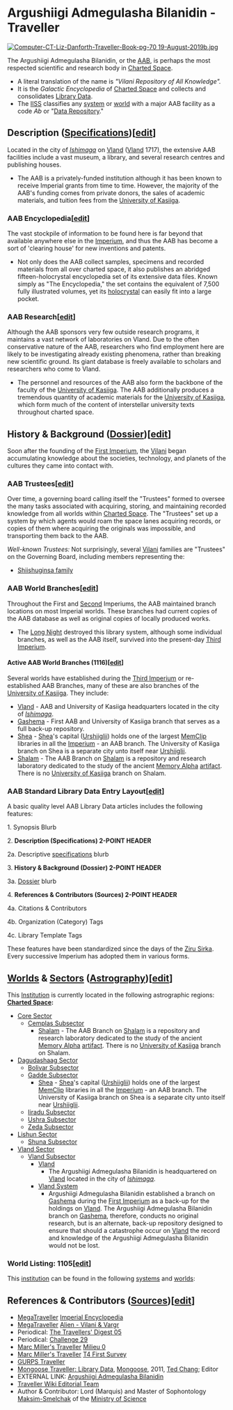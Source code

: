 Argushiigi Admegulasha Bilanidin - Traveller
============================================

[![Computer-CT-Liz-Danforth-Traveller-Book-pg-70 19-August-2019b.jpg](https://wiki.travellerrpg.com/images/8/86/Computer-CT-Liz-Danforth-Traveller-Book-pg-70_19-August-2019b.jpg)](https://wiki.travellerrpg.com/File:Computer-CT-Liz-Danforth-Traveller-Book-pg-70_19-August-2019b.jpg)

The Argushiigi Admegulasha Bilanidin, or the [AAB](https://wiki.travellerrpg.com/AAB "AAB"), is perhaps the most respected scientific and research body in [Charted Space](https://wiki.travellerrpg.com/Charted_Space "Charted Space").

*   A literal translation of the name is _"Vilani Repository of All Knowledge"._
*   It is the _Galactic Encyclopedia_ of [Charted Space](https://wiki.travellerrpg.com/Charted_Space "Charted Space") and collects and consolidates [Library Data](https://wiki.travellerrpg.com/Library_Data "Library Data").
*   The [IISS](https://wiki.travellerrpg.com/IISS "IISS") classifies any [system](https://wiki.travellerrpg.com/System "System") or [world](https://wiki.travellerrpg.com/World "World") with a major AAB facility as a code _Ab_ or "[Data Repository](https://wiki.travellerrpg.com/Data_Repository "Data Repository")."

Description ([Specifications](https://wiki.travellerrpg.com/Specifications "Specifications"))\[[edit](https://wiki.travellerrpg.com/index.php?title=Argushiigi_Admegulasha_Bilanidin&action=edit&section=1 "Edit section: Description (Specifications)")\]
----------------------------------------------------------------------------------------------------------------------------------------------------------------------------------------------------------------------------------------------------------

Located in the city of _[Ishimaga](https://wiki.travellerrpg.com/Ishimaga "Ishimaga")_ on [Vland](https://wiki.travellerrpg.com/Vland_(world) "Vland (world)") ([Vland](https://wiki.travellerrpg.com/Vland_Sector "Vland Sector") 1717), the extensive AAB facilities include a vast museum, a library, and several research centres and publishing houses.

*   The AAB is a privately-funded institution although it has been known to receive Imperial grants from time to time. However, the majority of the AAB's funding comes from private donors, the sales of academic materials, and tuition fees from the [University of Kasiiga](https://wiki.travellerrpg.com/University_of_Kasiiga "University of Kasiiga").

### AAB Encyclopedia\[[edit](https://wiki.travellerrpg.com/index.php?title=Argushiigi_Admegulasha_Bilanidin&action=edit&section=2 "Edit section: AAB Encyclopedia")\]

The vast stockpile of information to be found here is far beyond that available anywhere else in the [Imperium](https://wiki.travellerrpg.com/Imperium "Imperium"), and thus the AAB has become a sort of 'clearing house' for new inventions and patents.

*   Not only does the AAB collect samples, specimens and recorded materials from all over charted space, it also publishes an abridged fifteen-holocrystal encyclopedia set of its extensive data files. Known simply as "The Encyclopedia," the set contains the equivalent of 7,500 fully illustrated volumes, yet its [holocrystal](https://wiki.travellerrpg.com/Holocrystal "Holocrystal") can easily fit into a large pocket.

### AAB Research\[[edit](https://wiki.travellerrpg.com/index.php?title=Argushiigi_Admegulasha_Bilanidin&action=edit&section=3 "Edit section: AAB Research")\]

Although the AAB sponsors very few outside research programs, it maintains a vast network of laboratories on Vland. Due to the often conservative nature of the AAB, researchers who find employment here are likely to be investigating already existing phenomena, rather than breaking new scientific ground. Its giant database is freely available to scholars and researchers who come to Vland.

*   The personnel and resources of the AAB also form the backbone of the faculty of the [University of Kasiiga](https://wiki.travellerrpg.com/University_of_Kasiiga "University of Kasiiga"). The AAB additionally produces a tremendous quantity of academic materials for the [University of Kasiiga](https://wiki.travellerrpg.com/University_of_Kasiiga "University of Kasiiga"), which form much of the content of interstellar university texts throughout charted space.

History & Background ([Dossier](https://wiki.travellerrpg.com/Dossier "Dossier"))\[[edit](https://wiki.travellerrpg.com/index.php?title=Argushiigi_Admegulasha_Bilanidin&action=edit&section=4 "Edit section: History & Background (Dossier)")\]
------------------------------------------------------------------------------------------------------------------------------------------------------------------------------------------------------------------------------------------------

Soon after the founding of the [First Imperium](https://wiki.travellerrpg.com/First_Imperium "First Imperium"), the [Vilani](https://wiki.travellerrpg.com/Vilani "Vilani") began accumulating knowledge about the societies, technology, and planets of the cultures they came into contact with.

### AAB Trustees\[[edit](https://wiki.travellerrpg.com/index.php?title=Argushiigi_Admegulasha_Bilanidin&action=edit&section=5 "Edit section: AAB Trustees")\]

Over time, a governing board calling itself the "Trustees" formed to oversee the many tasks associated with acquiring, storing, and maintaining recorded knowledge from all worlds within [Charted Space](https://wiki.travellerrpg.com/Charted_Space "Charted Space"). The "Trustees" set up a system by which agents would roam the space lanes acquiring records, or copies of them where acquiring the originals was impossible, and transporting them back to the AAB.

_Well-known Trustees:_ Not surprisingly, several [Vilani](https://wiki.travellerrpg.com/Vilani "Vilani") families are "Trustees" on the Governing Board, including members representing the:

*   [Shiishuginsa family](https://wiki.travellerrpg.com/Shiishuginsa_family "Shiishuginsa family")

### AAB World Branches\[[edit](https://wiki.travellerrpg.com/index.php?title=Argushiigi_Admegulasha_Bilanidin&action=edit&section=6 "Edit section: AAB World Branches")\]

Throughout the First and [Second](https://wiki.travellerrpg.com/Second_Imperium "Second Imperium") Imperiums, the AAB maintained branch locations on most Imperial worlds. These branches had current copies of the AAB database as well as original copies of locally produced works.

*   The [Long Night](https://wiki.travellerrpg.com/Long_Night "Long Night") destroyed this library system, although some individual branches, as well as the AAB itself, survived into the present-day [Third Imperium](https://wiki.travellerrpg.com/Third_Imperium "Third Imperium").

#### Active AAB World Branches (1116)\[[edit](https://wiki.travellerrpg.com/index.php?title=Argushiigi_Admegulasha_Bilanidin&action=edit&section=7 "Edit section: Active AAB World Branches (1116)")\]

Several worlds have established during the [Third Imperium](https://wiki.travellerrpg.com/Third_Imperium "Third Imperium") or re-established AAB Branches, many of these are also branches of the [University of Kasiiga](https://wiki.travellerrpg.com/University_of_Kasiiga "University of Kasiiga"). They include:

*   [Vland](https://wiki.travellerrpg.com/Vland_(world) "Vland (world)") - AAB and University of Kasiiga headquarters located in the city of _[Ishimaga](https://wiki.travellerrpg.com/Ishimaga "Ishimaga")_.
*   [Gashema](https://wiki.travellerrpg.com/Gashema_(world) "Gashema (world)") - First AAB and University of Kasiiga branch that serves as a full back-up repository.
*   [Shea](https://wiki.travellerrpg.com/Shea_(world) "Shea (world)") - [Shea](https://wiki.travellerrpg.com/Shea_(world) "Shea (world)")'s capital ([Urshiiglii](https://wiki.travellerrpg.com/Urshiiglii "Urshiiglii")) holds one of the largest [MemClip](https://wiki.travellerrpg.com/MemClip "MemClip") libraries in all the [Imperium](https://wiki.travellerrpg.com/Third_Imperium "Third Imperium") - an AAB branch. The University of Kasiiga branch on Shea is a separate city unto itself near [Urshiiglii](https://wiki.travellerrpg.com/Urshiiglii "Urshiiglii").
*   [Shalam](https://wiki.travellerrpg.com/Shalam_(world) "Shalam (world)") - The AAB Branch on [Shalam](https://wiki.travellerrpg.com/Shalam_(world) "Shalam (world)") is a repository and research laboratory dedicated to the study of the ancient [Memory Alpha](https://wiki.travellerrpg.com/Memory_Alpha "Memory Alpha") [artifact](https://wiki.travellerrpg.com/Artifact "Artifact"). There is no [University of Kasiiga](https://wiki.travellerrpg.com/University_of_Kasiiga "University of Kasiiga") branch on Shalam.

### AAB Standard Library Data Entry Layout\[[edit](https://wiki.travellerrpg.com/index.php?title=Argushiigi_Admegulasha_Bilanidin&action=edit&section=8 "Edit section: AAB Standard Library Data Entry Layout")\]

A basic quality level AAB Library Data articles includes the following features:

1\. Synopsis Blurb

2\. **Description (Specifications) 2-POINT HEADER**

2a. Descriptive [specifications](https://wiki.travellerrpg.com/Specifications "Specifications") blurb

3\. **History & Background (Dossier) 2-POINT HEADER**

3a. [Dossier](https://wiki.travellerrpg.com/Dossier "Dossier") blurb

4\. **References & Contributors (Sources) 2-POINT HEADER**

4a. Citations & Contributors

4b. Organization (Category) Tags

4c. Library Template Tags

These features have been standardized since the days of the [Ziru Sirka](https://wiki.travellerrpg.com/Ziru_Sirka "Ziru Sirka"). Every successive Imperium has adopted them in various forms.

[Worlds](https://wiki.travellerrpg.com/World "World") & [Sectors](https://wiki.travellerrpg.com/Sector "Sector") ([Astrography](https://wiki.travellerrpg.com/Astrography "Astrography"))\[[edit](https://wiki.travellerrpg.com/index.php?title=Argushiigi_Admegulasha_Bilanidin&action=edit&section=9 "Edit section: Worlds & Sectors (Astrography)")\]
--------------------------------------------------------------------------------------------------------------------------------------------------------------------------------------------------------------------------------------------------------------------------------------------------------------------------------------------------------

This [Institution](https://wiki.travellerrpg.com/Institution "Institution") is currently located in the following astrographic regions:  
**[Charted Space](https://wiki.travellerrpg.com/Charted_Space "Charted Space"):**

*   [Core Sector](https://wiki.travellerrpg.com/Core_Sector "Core Sector")
    *   [Cemplas Subsector](https://wiki.travellerrpg.com/Cemplas_Subsector "Cemplas Subsector")
        *   [Shalam](https://wiki.travellerrpg.com/Shalam_(world) "Shalam (world)") - The AAB Branch on [Shalam](https://wiki.travellerrpg.com/Shalam_(world) "Shalam (world)") is a repository and research laboratory dedicated to the study of the ancient [Memory Alpha](https://wiki.travellerrpg.com/Memory_Alpha "Memory Alpha") [artifact](https://wiki.travellerrpg.com/Artifact "Artifact"). There is no [University of Kasiiga](https://wiki.travellerrpg.com/University_of_Kasiiga "University of Kasiiga") branch on Shalam.
*   [Dagudashaag Sector](https://wiki.travellerrpg.com/Dagudashaag_Sector "Dagudashaag Sector")
    *   [Bolivar Subsector](https://wiki.travellerrpg.com/Bolivar_Subsector "Bolivar Subsector")
    *   [Gadde Subsector](https://wiki.travellerrpg.com/Gadde_Subsector "Gadde Subsector")
        *   [Shea](https://wiki.travellerrpg.com/Shea_(world) "Shea (world)") - [Shea](https://wiki.travellerrpg.com/Shea_(world) "Shea (world)")'s capital ([Urshiiglii](https://wiki.travellerrpg.com/Urshiiglii "Urshiiglii")) holds one of the largest [MemClip](https://wiki.travellerrpg.com/MemClip "MemClip") libraries in all the [Imperium](https://wiki.travellerrpg.com/Third_Imperium "Third Imperium") - an AAB branch. The University of Kasiiga branch on Shea is a separate city unto itself near [Urshiiglii](https://wiki.travellerrpg.com/Urshiiglii "Urshiiglii").
    *   [Iiradu Subsector](https://wiki.travellerrpg.com/Iiradu_Subsector "Iiradu Subsector")
    *   [Ushra Subsector](https://wiki.travellerrpg.com/Ushra_Subsector "Ushra Subsector")
    *   [Zeda Subsector](https://wiki.travellerrpg.com/Zeda_Subsector "Zeda Subsector")
*   [Lishun Sector](https://wiki.travellerrpg.com/Lishun_Sector "Lishun Sector")
    *   [Shuna Subsector](https://wiki.travellerrpg.com/Shuna_Subsector "Shuna Subsector")
*   [Vland Sector](https://wiki.travellerrpg.com/Vland_Sector "Vland Sector")
    *   [Vland Subsector](https://wiki.travellerrpg.com/Vland_Subsector "Vland Subsector")
        *   [Vland](https://wiki.travellerrpg.com/Vland_(world) "Vland (world)")
            *   The Argushiigi Admegulasha Bilanidin is headquartered on [Vland](https://wiki.travellerrpg.com/Vland_(world) "Vland (world)") located in the city of _[Ishimaga](https://wiki.travellerrpg.com/Ishimaga "Ishimaga")_.
        *   [Vland System](https://wiki.travellerrpg.com/Vland_(system) "Vland (system)")
            *   Argushiigi Admegulasha Bilanidin established a branch on [Gashema](https://wiki.travellerrpg.com/Gashema_(world) "Gashema (world)") during the [First Imperium](https://wiki.travellerrpg.com/First_Imperium "First Imperium") as a back-up for the holdings on [Vland](https://wiki.travellerrpg.com/Vland_(world) "Vland (world)"). The Argushiigi Admegulasha Bilanidin branch on [Gashema](https://wiki.travellerrpg.com/Gashema_(world) "Gashema (world)"), therefore, conducts no original research, but is an alternate, back-up repository designed to ensure that should a catastrophe occur on [Vland](https://wiki.travellerrpg.com/Vland_(world) "Vland (world)") the record and knowledge of the Argushiigi Admegulasha Bilanidin would not be lost.

### World Listing: 1105\[[edit](https://wiki.travellerrpg.com/index.php?title=Argushiigi_Admegulasha_Bilanidin&action=edit&section=10 "Edit section: World Listing: 1105")\]

This [institution](https://wiki.travellerrpg.com/Institution "Institution") can be found in the following [systems](https://wiki.travellerrpg.com/System "System") and [worlds](https://wiki.travellerrpg.com/World "World"):

References & Contributors ([Sources](https://wiki.travellerrpg.com/Sources "Sources"))\[[edit](https://wiki.travellerrpg.com/index.php?title=Argushiigi_Admegulasha_Bilanidin&action=edit&section=11 "Edit section: References & Contributors (Sources)")\]
-----------------------------------------------------------------------------------------------------------------------------------------------------------------------------------------------------------------------------------------------------------

*   [MegaTraveller](https://wiki.travellerrpg.com/MegaTraveller "MegaTraveller") [Imperial Encyclopedia](https://wiki.travellerrpg.com/Imperial_Encyclopedia "Imperial Encyclopedia")
*   [MegaTraveller](https://wiki.travellerrpg.com/MegaTraveller "MegaTraveller") [Alien - Vilani & Vargr](https://wiki.travellerrpg.com/Alien_-_Vilani_%26_Vargr "Alien - Vilani & Vargr")
*   Periodical: [The Travellers' Digest 05](https://wiki.travellerrpg.com/The_Travellers%27_Digest_05 "The Travellers' Digest 05")
*   Periodical: [Challenge 29](https://wiki.travellerrpg.com/Challenge_29 "Challenge 29")
*   [Marc Miller's Traveller](https://wiki.travellerrpg.com/Marc_Miller%27s_Traveller "Marc Miller's Traveller") [Milieu 0](https://wiki.travellerrpg.com/Milieu_0 "Milieu 0")
*   [Marc Miller's Traveller](https://wiki.travellerrpg.com/Marc_Miller%27s_Traveller "Marc Miller's Traveller") [T4 First Survey](https://wiki.travellerrpg.com/T4_First_Survey "T4 First Survey")
*   [GURPS Traveller](https://wiki.travellerrpg.com/GURPS_Traveller "GURPS Traveller")
*   [Mongoose Traveller: Library Data](https://wiki.travellerrpg.com/Library_Data "Library Data"), [Mongoose](https://wiki.travellerrpg.com/Mongoose_Publishing "Mongoose Publishing"), 2011, [Ted Chang](https://wiki.travellerrpg.com/Chang,_Ted "Chang, Ted"); Editor
*   EXTERNAL LINK: [Argushiigi Admegulasha Bilanidin](http://members.tip.net.au/~davidjw/libdata/alphabet/a/aab.htm)
*   [Traveller Wiki Editorial Team](https://wiki.travellerrpg.com/Traveller_Wiki_Editorial_Team "Traveller Wiki Editorial Team")
*   Author & Contributor: Lord (Marquis) and Master of Sophontology [Maksim-Smelchak](https://wiki.travellerrpg.com/Maksim-Smelchak "Maksim-Smelchak") of the [Ministry of Science](https://wiki.travellerrpg.com/Ministry_of_Science "Ministry of Science")